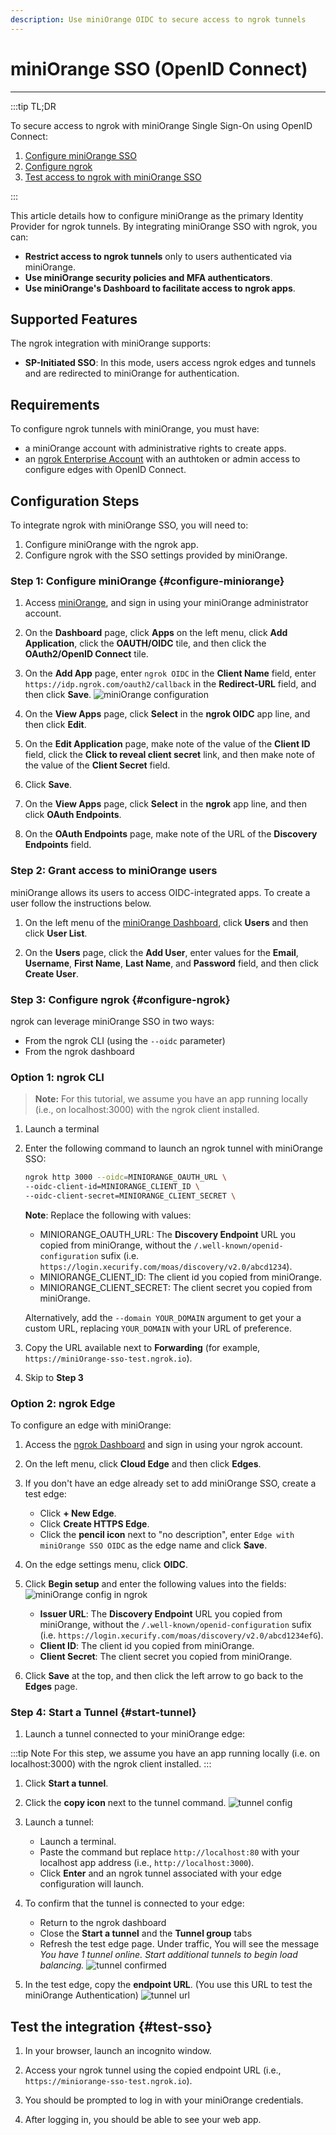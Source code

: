 ```yaml
---
description: Use miniOrange OIDC to secure access to ngrok tunnels
---
```


# miniOrange SSO (OpenID Connect)

---

:::tip TL;DR

To secure access to ngrok with miniOrange Single Sign-On using OpenID Connect:

1. [Configure miniOrange SSO](#configure-miniorange)
1. [Configure ngrok](#configure-ngrok)
1. [Test access to ngrok with miniOrange SSO](#test-sso)

:::

This article details how to configure miniOrange as the primary Identity Provider for ngrok tunnels.
By integrating miniOrange SSO with ngrok, you can:

- **Restrict access to ngrok tunnels** only to users authenticated via miniOrange.
- **Use miniOrange security policies and MFA authenticators**.
- **Use miniOrange's Dashboard to facilitate access to ngrok apps**.

## Supported Features

The ngrok integration with miniOrange supports:

- **SP-Initiated SSO**: In this mode, users access ngrok edges and tunnels and are redirected to miniOrange for authentication.

## Requirements

To configure ngrok tunnels with miniOrange, you must have:

- a miniOrange account with administrative rights to create apps.
- an [ngrok Enterprise Account](https://ngrok.com/pricing) with an authtoken or admin access to configure edges with OpenID Connect.

## Configuration Steps

To integrate ngrok with miniOrange SSO, you will need to:

1. Configure miniOrange with the ngrok app.
1. Configure ngrok with the SSO settings provided by miniOrange.

### **Step 1**: Configure miniOrange {#configure-miniorange}

1. Access [miniOrange](https://www.miniorange.com/), and sign in using your miniOrange administrator account.

1. On the **Dashboard** page, click **Apps** on the left menu, click **Add Application**, click the **OAUTH/OIDC** tile, and then click the **OAuth2/OpenID Connect** tile.

1. On the **Add App** page, enter `ngrok OIDC` in the **Client Name** field, enter `https://idp.ngrok.com/oauth2/callback` in the **Redirect-URL** field, and then click **Save**.
   ![miniOrange configuration](img/ngrok_url_configuration_miniorange.png)

1. On the **View Apps** page, click **Select** in the **ngrok OIDC** app line, and then click **Edit**.

1. On the **Edit Application** page, make note of the value of the **Client ID** field, click the **Click to reveal client secret** link, and then make note of the value of the **Client Secret** field.

1. Click **Save**.

1. On the **View Apps** page, click **Select** in the **ngrok** app line, and then click **OAuth Endpoints**.

1. On the **OAuth Endpoints** page, make note of the URL of the **Discovery Endpoints** field.

### **Step 2**: Grant access to miniOrange users

miniOrange allows its users to access OIDC-integrated apps. To create a user follow the instructions below.

1. On the left menu of the [miniOrange Dashboard](https://login.xecurify.com/moas/admin/customer/home), click **Users** and then click **User List**.

1. On the **Users** page, click the **Add User**, enter values for the **Email**, **Username**, **First Name**, **Last Name**, and **Password** field, and then click **Create User**.

### **Step 3**: Configure ngrok {#configure-ngrok}

ngrok can leverage miniOrange SSO in two ways:

- From the ngrok CLI (using the `--oidc` parameter)
- From the ngrok dashboard

### **Option 1**: ngrok CLI

> **Note:** For this tutorial, we assume you have an app running locally (i.e., on localhost:3000) with the ngrok client installed.

1. Launch a terminal

1. Enter the following command to launch an ngrok tunnel with miniOrange SSO:

   ```bash
   ngrok http 3000 --oidc=MINIORANGE_OAUTH_URL \
   --oidc-client-id=MINIORANGE_CLIENT_ID \
   --oidc-client-secret=MINIORANGE_CLIENT_SECRET \
   ```

   **Note**: Replace the following with values:

   - MINIORANGE_OAUTH_URL: The **Discovery Endpoint** URL you copied from miniOrange, without the `/.well-known/openid-configuration` sufix (i.e. `https://login.xecurify.com/moas/discovery/v2.0/abcd1234`).
   - MINIORANGE_CLIENT_ID: The client id you copied from miniOrange.
   - MINIORANGE_CLIENT_SECRET: The client secret you copied from miniOrange.

   Alternatively, add the `--domain YOUR_DOMAIN` argument to get your a custom URL, replacing `YOUR_DOMAIN` with your URL of preference.

1. Copy the URL available next to **Forwarding** (for example, `https://miniOrange-sso-test.ngrok.io`).

1. Skip to **Step 3**

### **Option 2**: ngrok Edge

To configure an edge with miniOrange:

1. Access the [ngrok Dashboard](https://dashboard.ngrok.com/) and sign in using your ngrok account.

1. On the left menu, click **Cloud Edge** and then click **Edges**.

1. If you don't have an edge already set to add miniOrange SSO, create a test edge:

   - Click **+ New Edge**.
   - Click **Create HTTPS Edge**.
   - Click the **pencil icon** next to "no description", enter `Edge with miniOrange SSO OIDC` as the edge name and click **Save**.

1. On the edge settings menu, click **OIDC**.

1. Click **Begin setup** and enter the following values into the fields:
   ![miniOrange config in ngrok](img/miniorange-1.png)

   - **Issuer URL**: The **Discovery Endpoint** URL you copied from miniOrange, without the `/.well-known/openid-configuration` sufix (i.e. `https://login.xecurify.com/moas/discovery/v2.0/abcd1234efG`).
   - **Client ID**: The client id you copied from miniOrange.
   - **Client Secret**: The client secret you copied from miniOrange.

1. Click **Save** at the top, and then click the left arrow to go back to the **Edges** page.

### **Step 4**: Start a Tunnel {#start-tunnel}

1. Launch a tunnel connected to your miniOrange edge:

:::tip Note
For this step, we assume you have an app running locally (i.e. on localhost:3000) with the ngrok client installed.
:::

1.  Click **Start a tunnel**.

1.  Click the **copy icon** next to the tunnel command.
    ![tunnel config](img/miniorange-2.png)

1.  Launch a tunnel:

    - Launch a terminal.
    - Paste the command but replace `http://localhost:80` with your localhost app address (i.e., `http://localhost:3000`).
    - Click **Enter** and an ngrok tunnel associated with your edge configuration will launch.

1.  To confirm that the tunnel is connected to your edge:

    - Return to the ngrok dashboard
    - Close the **Start a tunnel** and the **Tunnel group** tabs
    - Refresh the test edge page. Under traffic, You will see the message _You have 1 tunnel online. Start additional tunnels to begin load balancing._
      ![tunnel confirmed](img/miniorange-3.png)

1.  In the test edge, copy the **endpoint URL**. (You use this URL to test the miniOrange Authentication)
    ![tunnel url](img/miniorange-4.png)

## Test the integration {#test-sso}

1. In your browser, launch an incognito window.

1. Access your ngrok tunnel using the copied endpoint URL (i.e., `https://miniorange-sso-test.ngrok.io`).

1. You should be prompted to log in with your miniOrange credentials.

1. After logging in, you should be able to see your web app.
